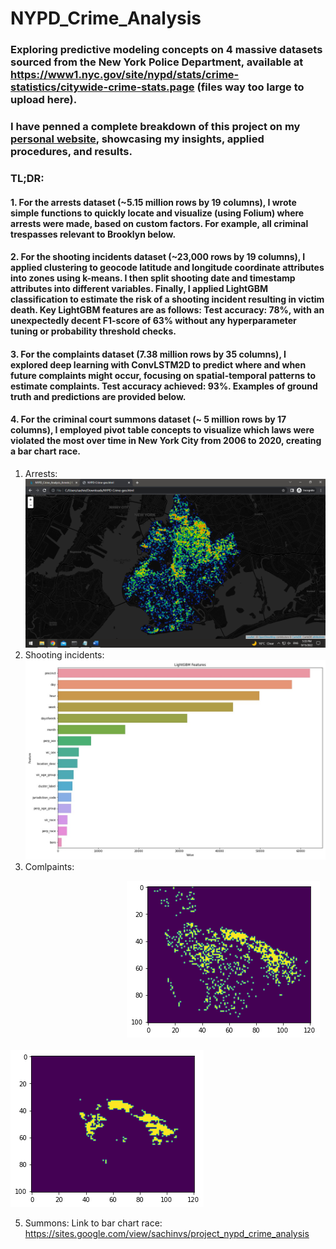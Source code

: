 # NYPD_Crime_Analysis

### Exploring predictive modeling concepts on 4 massive datasets sourced from the New York Police Department, available at https://www1.nyc.gov/site/nypd/stats/crime-statistics/citywide-crime-stats.page (files way too large to upload here).
### I have penned a complete breakdown of this project on my [personal website](https://sites.google.com/view/sachinvs/project_nypd_crime_analysis), showcasing my insights, applied procedures, and results.

### TL;DR:
#### 1. For the arrests dataset (~5.15 million rows by 19 columns), I wrote simple functions to quickly locate and visualize (using Folium) where arrests were made, based on custom factors. For example, all criminal trespasses relevant to Brooklyn below.
#### 2. For the shooting incidents dataset (~23,000 rows by 19 columns), I applied clustering to geocode latitude and longitude coordinate attributes into zones using k-means. I then split shooting date and timestamp attributes into different variables. Finally, I applied LightGBM classification to estimate the risk of a shooting incident resulting in victim death. Key LightGBM features are as follows: Test accuracy: 78%, with an unexpectedly decent F1-score of 63% without any hyperparameter tuning or probability threshold checks.
#### 3. For the complaints dataset (7.38 million rows by 35 columns), I explored deep learning with ConvLSTM2D to predict where and when future complaints might occur, focusing on spatial-temporal patterns to estimate complaints. Test accuracy achieved: 93%. Examples of ground truth and predictions are provided below.
#### 4. For the criminal court summons dataset (~ 5 million rows by 17 columns), I employed pivot table concepts to visualize which laws were violated the most over time in New York City from 2006 to 2020, creating a bar chart race.


1. Arrests: 
![Folium Viz](/Capture_folium.PNG "Screenshot")
2. Shooting incidents: 
![LightGBM features](/lgbm_importances_shootings.jpg "Screenshot")
3. Comlpaints:

&emsp;&emsp;&emsp;&emsp;&emsp;&emsp;&emsp;&emsp;&emsp;&emsp;&emsp;&emsp;&emsp; ![Ground truth](/download.png "Screenshot") &emsp; 
&emsp;&emsp;&emsp;&emsp;&emsp;&emsp;&emsp;&emsp;&emsp;&emsp;&emsp;&emsp;&emsp; ![Prediction](/download_p.png "Screenshot") &emsp; 

5. Summons: 
Link to bar chart race: https://sites.google.com/view/sachinvs/project_nypd_crime_analysis
